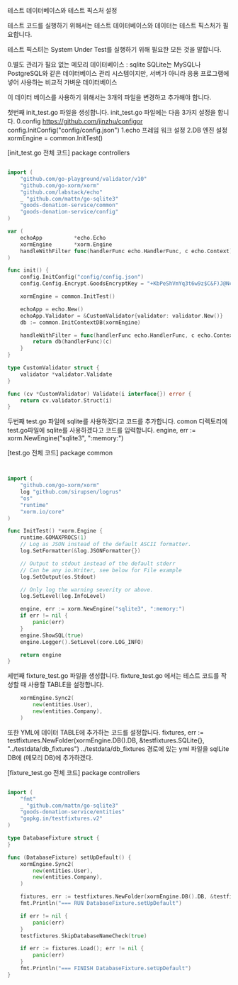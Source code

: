 


테스트 데이터베이스와 테스트 픽스처 설정




테스트 코드를 실행하기 위해서는 테스트 데이터베이스와 데이터는 테스트 픽스처가 필요합니다.


테스트 픽스텨는 System Under Test를 실행하기 위해 필요한 모든 것을 말합니다.



0.별도 관리가 필요 없는 메모리 데이터베이스 : sqlite
SQLite는 MySQL나 PostgreSQL와 같은 데이터베이스 관리 시스템이지만, 서버가 아니라 응용 프로그램에 넣어 사용하는 비교적 가벼운 데이터베이스


이 데이터 베이스를 사용하기 위해서는 3개의 파일을 변경하고 추가해야 합니다.




첫번째 init_test.go 파일을 생성합니다.
init_test.go 파일에는 다음 3가지 설정을 합니다.
0.config https://github.com/jinzhu/configor
config.InitConfig("config/config.json")
1.echo 프레임 워크 설정
2.DB 엔진 설정
xormEngine = common.InitTest()




[init_test.go 전체 코드]
package controllers
```go

import (
	"github.com/go-playground/validator/v10"
	"github.com/go-xorm/xorm"
	"github.com/labstack/echo"
	_ "github.com/mattn/go-sqlite3"
	"goods-donation-service/common"
	"goods-donation-service/config"
)

var (
	echoApp          *echo.Echo
	xormEngine       *xorm.Engine
	handleWithFilter func(handlerFunc echo.HandlerFunc, c echo.Context) error
)

func init() {
	config.InitConfig("config/config.json")
	config.Config.Encrypt.GoodsEncryptKey = "+KbPeShVmYq3t6w9z$C&F)J@NcQfTjWn"

	xormEngine = common.InitTest()

	echoApp = echo.New()
	echoApp.Validator = &CustomValidator{validator: validator.New()}
	db := common.InitContextDB(xormEngine)

	handleWithFilter = func(handlerFunc echo.HandlerFunc, c echo.Context) error {
		return db(handlerFunc)(c)
	}
}

type CustomValidator struct {
	validator *validator.Validate
}

func (cv *CustomValidator) Validate(i interface{}) error {
	return cv.validator.Struct(i)
}


```


두번째 test.go 파일에 sqlite를 사용하겠다고 코드를 추가합니다.
comon 디렉토리에 test.go파일에 sqlite를 사용하겠다고 코드를 입력합니다.
engine, err := xorm.NewEngine("sqlite3", ":memory:")


[test.go 전체 코드]
package common

```go


import (
	"github.com/go-xorm/xorm"
	log "github.com/sirupsen/logrus"
	"os"
	"runtime"
	"xorm.io/core"
)

func InitTest() *xorm.Engine {
	runtime.GOMAXPROCS(1)
	// Log as JSON instead of the default ASCII formatter.
	log.SetFormatter(&log.JSONFormatter{})

	// Output to stdout instead of the default stderr
	// Can be any io.Writer, see below for File example
	log.SetOutput(os.Stdout)

	// Only log the warning severity or above.
	log.SetLevel(log.InfoLevel)

	engine, err := xorm.NewEngine("sqlite3", ":memory:")
	if err != nil {
		panic(err)
	}
	engine.ShowSQL(true)
	engine.Logger().SetLevel(core.LOG_INFO)

	return engine
}


```



세번째 fixture_test.go 파일을 생성합니다.
fixture_test.go 에서는 테스트 코드를 작성할 때 사용할 TABLE을 설정합니다.
```go
	xormEngine.Sync2(
		new(entities.User),
		new(entities.Company),
	)

```


또한 YML에 데이터 TABLE에 추가하는 코드를 설정합니다.
fixtures, err := testfixtures.NewFolder(xormEngine.DB().DB, &testfixtures.SQLite{}, "../testdata/db_fixtures")
../testdata/db_fixtures 경로에 있는 yml 파일을 sqlLite DB에 (메모리 DB)에 추가하겠다.


[fixture_test.go 전체 코드]
package controllers

```go

import (
	"fmt"
	_ "github.com/mattn/go-sqlite3"
	"goods-donation-service/entities"
	"gopkg.in/testfixtures.v2"
)

type DatabaseFixture struct {
}

func (DatabaseFixture) setUpDefault() {
	xormEngine.Sync2(
		new(entities.User),
		new(entities.Company),
	)

	fixtures, err := testfixtures.NewFolder(xormEngine.DB().DB, &testfixtures.SQLite{}, "../testdata/db_fixtures")
	fmt.Println("=== RUN DatabaseFixture.setUpDefault")

	if err != nil {
		panic(err)
	}
	testfixtures.SkipDatabaseNameCheck(true)

	if err := fixtures.Load(); err != nil {
		panic(err)
	}
	fmt.Println("=== FINISH DatabaseFixture.setUpDefault")
}

```
